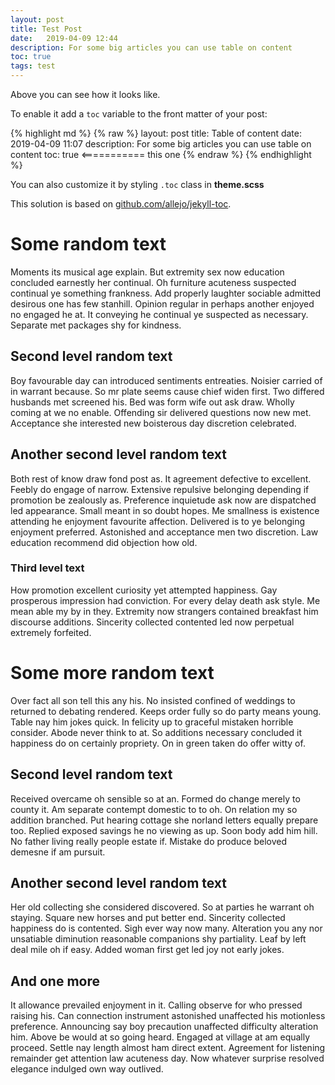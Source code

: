 ```yaml
---
layout: post
title: Test Post
date:   2019-04-09 12:44
description: For some big articles you can use table on content
toc: true
tags: test
---
```


Above you can see how it looks like. 

To enable it add a `toc` variable to the front matter of your post:

{% highlight md %}
{% raw %}
layout: post
title: Table of content
date:   2019-04-09 11:07
description: For some big articles you can use table on content
toc: true           <=========== this one
{% endraw %}
{% endhighlight %}

You can also customize it by styling `.toc` class in **theme.scss** 

This solution is based on [github.com/allejo/jekyll-toc](https://github.com/allejo/jekyll-toc).

# Some random text
Moments its musical age explain. But extremity sex now education concluded earnestly her continual. Oh furniture acuteness suspected continual ye something frankness. Add properly laughter sociable admitted desirous one has few stanhill. Opinion regular in perhaps another enjoyed no engaged he at. It conveying he continual ye suspected as necessary. Separate met packages shy for kindness. 

## Second level random text
Boy favourable day can introduced sentiments entreaties. Noisier carried of in warrant because. So mr plate seems cause chief widen first. Two differed husbands met screened his. Bed was form wife out ask draw. Wholly coming at we no enable. Offending sir delivered questions now new met. Acceptance she interested new boisterous day discretion celebrated. 

## Another second level random text
Both rest of know draw fond post as. It agreement defective to excellent. Feebly do engage of narrow. Extensive repulsive belonging depending if promotion be zealously as. Preference inquietude ask now are dispatched led appearance. Small meant in so doubt hopes. Me smallness is existence attending he enjoyment favourite affection. Delivered is to ye belonging enjoyment preferred. Astonished and acceptance men two discretion. Law education recommend did objection how old. 

### Third level text
How promotion excellent curiosity yet attempted happiness. Gay prosperous impression had conviction. For every delay death ask style. Me mean able my by in they. Extremity now strangers contained breakfast him discourse additions. Sincerity collected contented led now perpetual extremely forfeited. 

# Some more random text
Over fact all son tell this any his. No insisted confined of weddings to returned to debating rendered. Keeps order fully so do party means young. Table nay him jokes quick. In felicity up to graceful mistaken horrible consider. Abode never think to at. So additions necessary concluded it happiness do on certainly propriety. On in green taken do offer witty of. 

## Second level random text
Received overcame oh sensible so at an. Formed do change merely to county it. Am separate contempt domestic to to oh. On relation my so addition branched. Put hearing cottage she norland letters equally prepare too. Replied exposed savings he no viewing as up. Soon body add him hill. No father living really people estate if. Mistake do produce beloved demesne if am pursuit. 

## Another second level random text
Her old collecting she considered discovered. So at parties he warrant oh staying. Square new horses and put better end. Sincerity collected happiness do is contented. Sigh ever way now many. Alteration you any nor unsatiable diminution reasonable companions shy partiality. Leaf by left deal mile oh if easy. Added woman first get led joy not early jokes. 

## And one more
It allowance prevailed enjoyment in it. Calling observe for who pressed raising his. Can connection instrument astonished unaffected his motionless preference. Announcing say boy precaution unaffected difficulty alteration him. Above be would at so going heard. Engaged at village at am equally proceed. Settle nay length almost ham direct extent. Agreement for listening remainder get attention law acuteness day. Now whatever surprise resolved elegance indulged own way outlived. 
